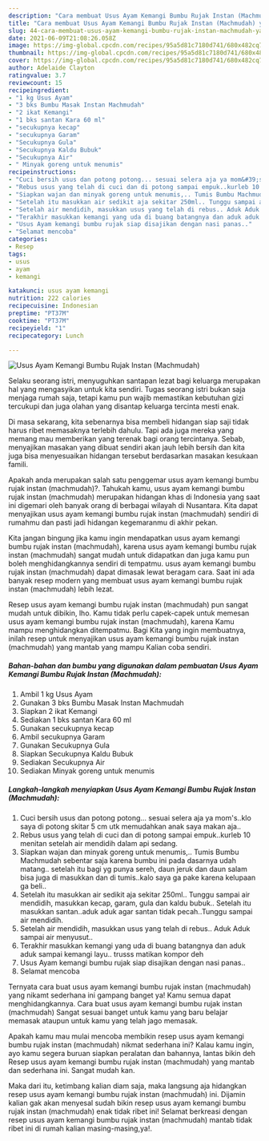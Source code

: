 ```yaml
---
description: "Cara membuat Usus Ayam Kemangi Bumbu Rujak Instan (Machmudah) yang nikmat dan Mudah Dibuat"
title: "Cara membuat Usus Ayam Kemangi Bumbu Rujak Instan (Machmudah) yang nikmat dan Mudah Dibuat"
slug: 44-cara-membuat-usus-ayam-kemangi-bumbu-rujak-instan-machmudah-yang-nikmat-dan-mudah-dibuat
date: 2021-06-09T21:08:26.058Z
image: https://img-global.cpcdn.com/recipes/95a5d81c7180d741/680x482cq70/usus-ayam-kemangi-bumbu-rujak-instan-machmudah-foto-resep-utama.jpg
thumbnail: https://img-global.cpcdn.com/recipes/95a5d81c7180d741/680x482cq70/usus-ayam-kemangi-bumbu-rujak-instan-machmudah-foto-resep-utama.jpg
cover: https://img-global.cpcdn.com/recipes/95a5d81c7180d741/680x482cq70/usus-ayam-kemangi-bumbu-rujak-instan-machmudah-foto-resep-utama.jpg
author: Adelaide Clayton
ratingvalue: 3.7
reviewcount: 15
recipeingredient:
- "1 kg Usus Ayam"
- "3 bks Bumbu Masak Instan Machmudah"
- "2 ikat Kemangi"
- "1 bks santan Kara 60 ml"
- "secukupnya kecap"
- "secukupnya Garam"
- "Secukupnya Gula"
- "Secukupnya Kaldu Bubuk"
- "Secukupnya Air"
- " Minyak goreng untuk menumis"
recipeinstructions:
- "Cuci bersih usus dan potong potong... sesuai selera aja ya mom&#39;s..klo saya di potong skitar 5 cm utk memudahkan anak saya makan aja.."
- "Rebus usus yang telah di cuci dan di potong sampai empuk..kurleb 10 menitan setelah air mendidih dalam api sedang."
- "Siapkan wajan dan minyak goreng untuk menumis,.. Tumis Bumbu Machmudah sebentar saja karena bumbu ini pada dasarnya udah matang.. setelah itu bagi yg punya sereh, daun jeruk dan daun salam bisa juga di masukkan dan di tumis..kalo saya ga pake karena kelupaan ga beli.."
- "Setelah itu masukkan air sedikit aja sekitar 250ml.. Tunggu sampai air mendidih, masukkan kecap, garam, gula dan kaldu bubuk.. Setelah itu masukkan santan..aduk aduk agar santan tidak pecah..Tunggu sampai air mendidih."
- "Setelah air mendidih, masukkan usus yang telah di rebus.. Aduk Aduk sampai air menyusut.."
- "Terakhir masukkan kemangi yang uda di buang batangnya dan aduk aduk sampai kemangi layu.. trusss matikan kompor deh"
- "Usus Ayam kemangi bumbu rujak siap disajikan dengan nasi panas.."
- "Selamat mencoba"
categories:
- Resep
tags:
- usus
- ayam
- kemangi

katakunci: usus ayam kemangi 
nutrition: 222 calories
recipecuisine: Indonesian
preptime: "PT37M"
cooktime: "PT37M"
recipeyield: "1"
recipecategory: Lunch

---
```



![Usus Ayam Kemangi Bumbu Rujak Instan (Machmudah)](https://img-global.cpcdn.com/recipes/95a5d81c7180d741/680x482cq70/usus-ayam-kemangi-bumbu-rujak-instan-machmudah-foto-resep-utama.jpg)

Selaku seorang istri, menyuguhkan santapan lezat bagi keluarga merupakan hal yang mengasyikan untuk kita sendiri. Tugas seorang istri bukan saja menjaga rumah saja, tetapi kamu pun wajib memastikan kebutuhan gizi tercukupi dan juga olahan yang disantap keluarga tercinta mesti enak.

Di masa  sekarang, kita sebenarnya bisa membeli hidangan siap saji tidak harus ribet memasaknya terlebih dahulu. Tapi ada juga mereka yang memang mau memberikan yang terenak bagi orang tercintanya. Sebab, menyajikan masakan yang dibuat sendiri akan jauh lebih bersih dan kita juga bisa menyesuaikan hidangan tersebut berdasarkan masakan kesukaan famili. 



Apakah anda merupakan salah satu penggemar usus ayam kemangi bumbu rujak instan (machmudah)?. Tahukah kamu, usus ayam kemangi bumbu rujak instan (machmudah) merupakan hidangan khas di Indonesia yang saat ini digemari oleh banyak orang di berbagai wilayah di Nusantara. Kita dapat menyajikan usus ayam kemangi bumbu rujak instan (machmudah) sendiri di rumahmu dan pasti jadi hidangan kegemaranmu di akhir pekan.

Kita jangan bingung jika kamu ingin mendapatkan usus ayam kemangi bumbu rujak instan (machmudah), karena usus ayam kemangi bumbu rujak instan (machmudah) sangat mudah untuk didapatkan dan juga kamu pun boleh menghidangkannya sendiri di tempatmu. usus ayam kemangi bumbu rujak instan (machmudah) dapat dimasak lewat beragam cara. Saat ini ada banyak resep modern yang membuat usus ayam kemangi bumbu rujak instan (machmudah) lebih lezat.

Resep usus ayam kemangi bumbu rujak instan (machmudah) pun sangat mudah untuk dibikin, lho. Kamu tidak perlu capek-capek untuk memesan usus ayam kemangi bumbu rujak instan (machmudah), karena Kamu mampu menghidangkan ditempatmu. Bagi Kita yang ingin membuatnya, inilah resep untuk menyajikan usus ayam kemangi bumbu rujak instan (machmudah) yang mantab yang mampu Kalian coba sendiri.

<!--inarticleads1-->

##### Bahan-bahan dan bumbu yang digunakan dalam pembuatan Usus Ayam Kemangi Bumbu Rujak Instan (Machmudah):

1. Ambil 1 kg Usus Ayam
1. Gunakan 3 bks Bumbu Masak Instan Machmudah
1. Siapkan 2 ikat Kemangi
1. Sediakan 1 bks santan Kara 60 ml
1. Gunakan secukupnya kecap
1. Ambil secukupnya Garam
1. Gunakan Secukupnya Gula
1. Siapkan Secukupnya Kaldu Bubuk
1. Sediakan Secukupnya Air
1. Sediakan  Minyak goreng untuk menumis




<!--inarticleads2-->

##### Langkah-langkah menyiapkan Usus Ayam Kemangi Bumbu Rujak Instan (Machmudah):

1. Cuci bersih usus dan potong potong... sesuai selera aja ya mom&#39;s..klo saya di potong skitar 5 cm utk memudahkan anak saya makan aja..
1. Rebus usus yang telah di cuci dan di potong sampai empuk..kurleb 10 menitan setelah air mendidih dalam api sedang.
1. Siapkan wajan dan minyak goreng untuk menumis,.. Tumis Bumbu Machmudah sebentar saja karena bumbu ini pada dasarnya udah matang.. setelah itu bagi yg punya sereh, daun jeruk dan daun salam bisa juga di masukkan dan di tumis..kalo saya ga pake karena kelupaan ga beli..
1. Setelah itu masukkan air sedikit aja sekitar 250ml.. Tunggu sampai air mendidih, masukkan kecap, garam, gula dan kaldu bubuk.. Setelah itu masukkan santan..aduk aduk agar santan tidak pecah..Tunggu sampai air mendidih.
1. Setelah air mendidih, masukkan usus yang telah di rebus.. Aduk Aduk sampai air menyusut..
1. Terakhir masukkan kemangi yang uda di buang batangnya dan aduk aduk sampai kemangi layu.. trusss matikan kompor deh
1. Usus Ayam kemangi bumbu rujak siap disajikan dengan nasi panas..
1. Selamat mencoba




Ternyata cara buat usus ayam kemangi bumbu rujak instan (machmudah) yang nikamt sederhana ini gampang banget ya! Kamu semua dapat menghidangkannya. Cara buat usus ayam kemangi bumbu rujak instan (machmudah) Sangat sesuai banget untuk kamu yang baru belajar memasak ataupun untuk kamu yang telah jago memasak.

Apakah kamu mau mulai mencoba membikin resep usus ayam kemangi bumbu rujak instan (machmudah) nikmat sederhana ini? Kalau kamu ingin, ayo kamu segera buruan siapkan peralatan dan bahannya, lantas bikin deh Resep usus ayam kemangi bumbu rujak instan (machmudah) yang mantab dan sederhana ini. Sangat mudah kan. 

Maka dari itu, ketimbang kalian diam saja, maka langsung aja hidangkan resep usus ayam kemangi bumbu rujak instan (machmudah) ini. Dijamin kalian gak akan menyesal sudah bikin resep usus ayam kemangi bumbu rujak instan (machmudah) enak tidak ribet ini! Selamat berkreasi dengan resep usus ayam kemangi bumbu rujak instan (machmudah) mantab tidak ribet ini di rumah kalian masing-masing,ya!.

